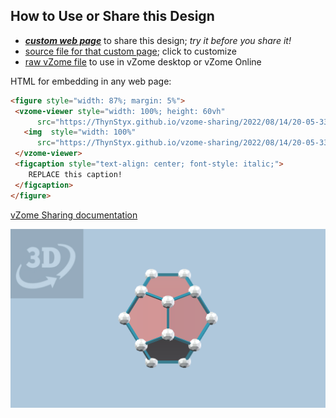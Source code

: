 
## How to Use or Share this Design

 - [***custom web page***][post] to share this design; *try it before you share it!*
 - [source file for that custom page][source]; click to customize
 - [raw vZome file][raw] to use in vZome desktop or vZome Online
 
 HTML for embedding in any web page:
 ```html
<figure style="width: 87%; margin: 5%">
  <vzome-viewer style="width: 100%; height: 60vh"
       src="https://ThynStyx.github.io/vzome-sharing/2022/08/14/20-05-33-5-Tetra-Normal-Chiral-Hull-coloured-Article/5-Tetra-Normal-Chiral-Hull-coloured-Article.vZome" >
    <img  style="width: 100%"
       src="https://ThynStyx.github.io/vzome-sharing/2022/08/14/20-05-33-5-Tetra-Normal-Chiral-Hull-coloured-Article/5-Tetra-Normal-Chiral-Hull-coloured-Article.png" >
  </vzome-viewer>
  <figcaption style="text-align: center; font-style: italic;">
     REPLACE this caption!
  </figcaption>
</figure>
 ```

[vZome Sharing documentation](https://vzome.github.io/vzome/sharing.html#how-it-works)

![Image](<5-Tetra-Normal-Chiral-Hull-coloured-Article.png>)


[post]: <https://ThynStyx.github.io/vzome-sharing/2022/08/14/5-Tetra-Normal-Chiral-Hull-coloured-Article-20-05-33.html>
[source]: <https://github.com/ThynStyx/vzome-sharing/edit/main/_posts/2022-08-14-5-Tetra-Normal-Chiral-Hull-coloured-Article-20-05-33.md>
[raw]: <https://raw.githubusercontent.com/ThynStyx/vzome-sharing/main/2022/08/14/20-05-33-5-Tetra-Normal-Chiral-Hull-coloured-Article/5-Tetra-Normal-Chiral-Hull-coloured-Article.vZome>